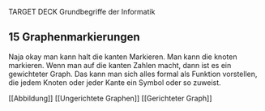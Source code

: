 TARGET DECK
Grundbegriffe der Informatik

15 Graphenmarkierungen
---
Naja okay man kann halt die kanten Markieren. Man kann die knoten markieren. Wenn man auf die kanten Zahlen macht, dann ist es ein gewichteter Graph. Das kann man sich alles formal als Funktion vorstellen, die jedem Knoten oder jeder Kante ein Symbol oder so zuweist.
<!--ID: 1707248571965-->

[[Abbildung]]
[[Ungerichtete Graphen]]
[[Gerichteter Graph]]